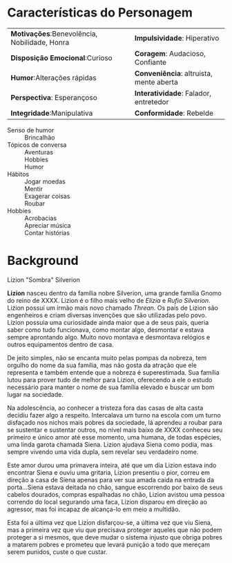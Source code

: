# Características do Personagem

|                                               |                                   |
| --------------------------------------------- | --------------------------------  | 
| **Motivações**:Benevolência, Nobilidade, Honra| **Impulsividade**: Hiperativo     |
| **Disposição Emocional**:Curioso              | **Coragem**: Audacioso, Confiante |
| **Humor**:Alterações rápidas                  | **Conveniência**: altruista, mente aberta |
| **Perspectiva**: Esperançoso                  | **Interatividade**: Falador, entretedor |
| **Integridade**:Manipulativa                  | **Conformidade**: Rebelde |


<dl>
    <dt>Senso de humor</dt>
    <dd>Brincalhão</dd>
    <dt>Tópicos de conversa</dt>
    <dd>Aventuras</dd>
    <dd>Hobbies</dd>
    <dd>Humor</dd>
    <dt>Hábitos</dt>
    <dd>Jogar moedas</dd>
    <dd>Mentir</dd>
    <dd>Exagerar coisas</dd>
    <dd>Roubar</dd>
    <dt>Hobbies</dt>
    <dd>Acrobacias</dd>
    <dd>Apreciar música</dd>
    <dd>Contar histórias</dd>
</dl>

# Background

Lizion  "Sombra" Silverion


**Lizion** nasceu dentro da família nobre Silverion, uma grande família Gnomo do reino de XXXX. Lizion é o filho mais velho de *Elizia* e *Rufio Silverion*. Lizion possuí um irmão mais novo chamado *Threan*. Os país de Lizion são engenheiros e criam diversas invenções que são utilizadas pelo povo. Lizion possuia uma curiosidade ainda maior que a de seus pais, queria saber como tudo funcionava, como montar algo, desmontar e estava sempre aprontando algo. Muito novo montava e desmontava relógios e outros equipamentos dentro de casa.

De jeito simples, não se encanta muito pelas pompas da nobreza, tem orgulho do nome da sua família, mas não gosta da atração que ele representa e também entende que a nobreza é superestimada.
Sua família lutou para prover tudo de melhor para Lizion, oferecendo a ele o estudo necessário para manter o nome de sua família elevado e buscar um bom lugar na sociedade. 

Na adolescência, ao conhecer a tristeza fora das casas de alta casta decidiu fazer algo a respeito. Intercalava um turno na escola com um turno disfaçado nos nichos mais pobres da sociedade, lá aprendeu a roubar para se sustentar e sustentar outros, no nível mais baixo de XXXX conheceu seu primeiro e único amor até esse momento, uma humana, de todas espécies, uma linda garota chamada Siena. Lizion ajudava Siena como podia, mas sempre vivendo uma vida dupla, sem revelar seu verdadeiro nome.

Este amor durou uma primavera inteira, até que um dia Lizion estava indo encontrar Siena e ouviu uma gritaria, Lizion presentiu o pior, correu em direção a casa de Siena apenas para ver sua amada caida na entrada da porta...Siena estava deitada no chão, sangue escorrendo por baixo de seus cabelos dourados, compras espalhadas no chão, Lizion avistou uma pessoa correndo do local segurando uma faca, Lizion disparou em direção ao agressor, mas foi incapaz de alcança-lo em meio a multidão.

Esta foi a última vez que Lizion disfarçou-se, a última vez que viu Siena, mas a primeira vez que viu que precisava proteger aqueles que não podem proteger a si mesmos, que deve mudar o sistema injusto que obriga pobres a matarem pobres e prometeu que levará punição a todo que mereçam serem punidos, custe o que custar.


